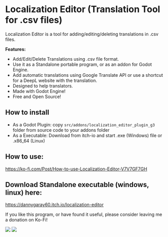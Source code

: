 # Localization Editor (Translation Tool for .csv files)
Localization Editor is a tool for adding/editing/deleting translations in .csv files.

**Features:**
- Add/Edit/Delete Translations using .csv file format.
- Use it as a Standalone portable program, or as an addon for Godot Engine.
- Add automatic translations using Google Translate API or use a shortcut for a DeepL website with the translation.
- Designed to help translators.
- Made with Godot Engine!
- Free and Open Source!

## How to install
- As a Godot Plugin: copy `src/addons/localization_editor_plugin_g3` folder from source code to your addons folder
- As a Executable: Download from itch-io and start .exe (Windows) file or .x86_64 (Linux)

## How to use:
https://ko-fi.com/Post/How-to-use-Localization-Editor-V7V7GF7GH

## Download Standalone executable (windows, linux) here:
https://dannygaray60.itch.io/localization-editor

If you like this program, or have found it useful, please consider leaving me a donation on Ko-Fi!

![](https://raw.githubusercontent.com/dannygaray60/localization-editor-g3/main/static/resume_a.jpg)
![](https://raw.githubusercontent.com/dannygaray60/localization-editor-g3/main/static/resume_b.jpg)
